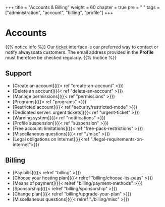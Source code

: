 +++
title = "Accounts & Billing"
weight = 60
chapter = true
pre = "<i class='fas fa-fw fa-user-circle'></i> "
tags = ["administration", "account", "billing", "profile"]
+++

# Accounts

{{% notice info %}}
Our [ticket](https://admin.alwaysdata.com/support/) interface is our preferred way to contact or notify alwaysdata customers. The email address provided in the **Profile** must therefore be checked regularly.
{{% /notice %}}

## Support

- [Create an account]({{< ref "create-an-account" >}})
- [Delete an account]({{< ref "delete-an-account" >}})
- [Manage permissions]({{< ref "permissions" >}})
- [Programs]({{< ref "programs" >}})
- [Restricted account]({{< ref "security/restricted-mode" >}})
- [Dedicated server: urgent tickets]({{< ref "urgent-ticket" >}})
- [Warning system]({{< ref "notifications" >}})
- [Profile suspension]({{< ref "suspension" >}})
- [Free account: limitations]({{< ref "free-pack-restrictions" >}})
- [Miscellaneous questions]({{< ref "./misc" >}})
- [Legal obligations on Internet]({{<ref "./legal-requirements-on-internet">}})

## Billing

- [Pay bills]({{< relref "billing" >}})
- [Choose your hosting plan]({{< relref "billing/choose-its-paas" >}})
- [Means of payment]({{< relref "billing/payment-methods" >}})
- [Sponsorship]({{< relref "billing/sponsorship" >}})
- [Change plan]({{< relref "billing/upgrade-your-plan" >}})
- [Miscellaneous questions]({{< relref "./billing/misc" >}})
